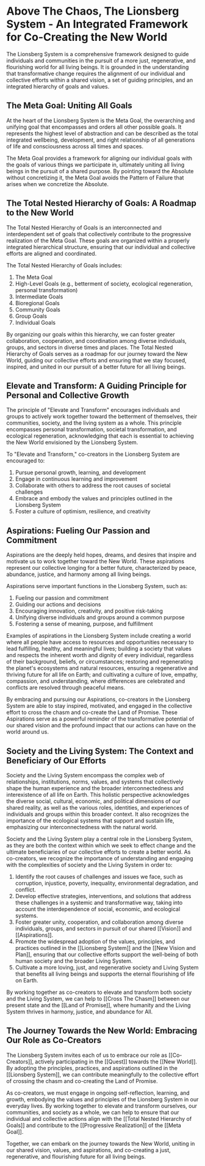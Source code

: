 # Above The Chaos, The Lionsberg System - An Integrated Framework for Co-Creating the New World

The Lionsberg System is a comprehensive framework designed to guide individuals and communities in the pursuit of a more just, regenerative, and flourishing world for all living beings. It is grounded in the understanding that transformative change requires the alignment of our individual and collective efforts within a shared vision, a set of guiding principles, and an integrated hierarchy of goals and values.

## The Meta Goal: Uniting All Goals

At the heart of the Lionsberg System is the Meta Goal, the overarching and unifying goal that encompasses and orders all other possible goals. It represents the highest level of abstraction and can be described as the total integrated wellbeing, development, and right relationship of all generations of life and consciousness across all times and spaces.

The Meta Goal provides a framework for aligning our individual goals with the goals of various things we participate in, ultimately uniting all living beings in the pursuit of a shared purpose. By pointing toward the Absolute without concretizing it, the Meta Goal avoids the Pattern of Failure that arises when we concretize the Absolute.

## The Total Nested Hierarchy of Goals: A Roadmap to the New World

The Total Nested Hierarchy of Goals is an interconnected and interdependent set of goals that collectively contribute to the progressive realization of the Meta Goal. These goals are organized within a properly integrated hierarchical structure, ensuring that our individual and collective efforts are aligned and coordinated.

The Total Nested Hierarchy of Goals includes:

1.  The Meta Goal
2.  High-Level Goals (e.g., betterment of society, ecological regeneration, personal transformation)
3.  Intermediate Goals
4.  Bioregional Goals
5.  Community Goals
6.  Group Goals
7.  Individual Goals

By organizing our goals within this hierarchy, we can foster greater collaboration, cooperation, and coordination among diverse individuals, groups, and sectors in diverse times and places. The Total Nested Hierarchy of Goals serves as a roadmap for our journey toward the New World, guiding our collective efforts and ensuring that we stay focused, inspired, and united in our pursuit of a better future for all living beings.

## Elevate and Transform: A Guiding Principle for Personal and Collective Growth

The principle of "Elevate and Transform" encourages individuals and groups to actively work together toward the betterment of themselves, their communities, society, and the living system as a whole. This principle encompasses personal transformation, societal transformation, and ecological regeneration, acknowledging that each is essential to achieving the New World envisioned by the Lionsberg System.

To "Elevate and Transform," co-creators in the Lionsberg System are encouraged to:

1.  Pursue personal growth, learning, and development
2.  Engage in continuous learning and improvement
3.  Collaborate with others to address the root causes of societal challenges
4.  Embrace and embody the values and principles outlined in the Lionsberg System
5.  Foster a culture of optimism, resilience, and creativity

## Aspirations: Fueling Our Passion and Commitment

Aspirations are the deeply held hopes, dreams, and desires that inspire and motivate us to work together toward the New World. These aspirations represent our collective longing for a better future, characterized by peace, abundance, justice, and harmony among all living beings.

Aspirations serve important functions in the Lionsberg System, such as:

1.  Fueling our passion and commitment
2.  Guiding our actions and decisions
3.  Encouraging innovation, creativity, and positive risk-taking
4.  Unifying diverse individuals and groups around a common purpose
5.  Fostering a sense of meaning, purpose, and fulfillment

Examples of aspirations in the Lionsberg System include creating a world where all people have access to resources and opportunities necessary to lead fulfilling, healthy, and meaningful lives; building a society that values and respects the inherent worth and dignity of every individual, regardless of their background, beliefs, or circumstances; restoring and regenerating the planet's ecosystems and natural resources, ensuring a regenerative and thriving future for all life on Earth; and cultivating a culture of love, empathy, compassion, and understanding, where differences are celebrated and conflicts are resolved through peaceful means.

By embracing and pursuing our Aspirations, co-creators in the Lionsberg System are able to stay inspired, motivated, and engaged in the collective effort to cross the chasm and co-create the Land of Promise. These Aspirations serve as a powerful reminder of the transformative potential of our shared vision and the profound impact that our actions can have on the world around us.

## Society and the Living System: The Context and Beneficiary of Our Efforts

Society and the Living System encompass the complex web of relationships, institutions, norms, values, and systems that collectively shape the human experience and the broader interconnectedness and interexistence of all life on Earth. This holistic perspective acknowledges the diverse social, cultural, economic, and political dimensions of our shared reality, as well as the various roles, identities, and experiences of individuals and groups within this broader context. It also recognizes the importance of the ecological systems that support and sustain life, emphasizing our interconnectedness with the natural world.

Society and the Living System play a central role in the Lionsberg System, as they are both the context within which we seek to effect change and the ultimate beneficiaries of our collective efforts to create a better world. As co-creators, we recognize the importance of understanding and engaging with the complexities of society and the Living System in order to:

1.  Identify the root causes of challenges and issues we face, such as corruption, injustice, poverty, inequality, environmental degradation, and conflict.
2.  Develop effective strategies, interventions, and solutions that address these challenges in a systemic and transformative way, taking into account the interdependence of social, economic, and ecological systems.
3.  Foster greater unity, cooperation, and collaboration among diverse individuals, groups, and sectors in pursuit of our shared [[Vision]] and [[Aspirations]].
4.  Promote the widespread adoption of the values, principles, and practices outlined in the [[Lionsberg System]] and the [[New Vision and Plan]], ensuring that our collective efforts support the well-being of both human society and the broader Living System.
5.  Cultivate a more loving, just, and regenerative society and Living System that benefits all living beings and supports the eternal flourishing of life on Earth.

By working together as co-creators to elevate and transform both society and the Living System, we can help to [[Cross The Chasm]] between our present state and the [[Land of Promise]], where humanity and the Living System thrives in harmony, justice, and abundance for All.

## The Journey Towards the New World: Embracing Our Role as Co-Creators

The Lionsberg System invites each of us to embrace our role as [[Co-Creators]], actively participating in the [[Quest]] towards the [[New World]]. By adopting the principles, practices, and aspirations outlined in the [[Lionsberg System]], we can contribute meaningfully to the collective effort of crossing the chasm and co-creating the Land of Promise.

As co-creators, we must engage in ongoing self-reflection, learning, and growth, embodying the values and principles of the Lionsberg System in our everyday lives. By working together to elevate and transform ourselves, our communities, and society as a whole, we can help to ensure that our individual and collective actions align with the [[Total Nested Hierarchy of Goals]] and contribute to the [[Progressive Realization]] of the [[Meta Goal]].

Together, we can embark on the journey towards the New World, uniting in our shared vision, values, and aspirations, and co-creating a just, regenerative, and flourishing future for all living beings.